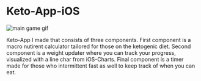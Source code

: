# Keto-App-iOS

![main game gif](https://gfycat.com/AncientMetallicCaecilian)

Keto-App I made that consists of three components. First component is a macro nutirent calculator tailored for those on the ketogenic diet. Second component is a weight updater where you can track your progress, visualized with a line char from iOS-Charts. Final component is a timer made for those who intermittent fast as well to keep track of when you can eat. 
